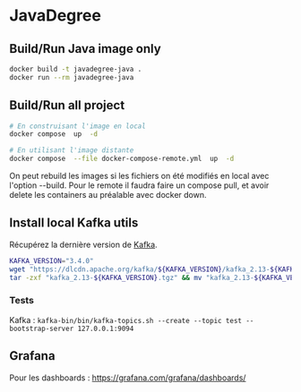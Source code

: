 # JavaDegree

## Build/Run Java image only
```bash
docker build -t javadegree-java .
docker run --rm javadegree-java
```

## Build/Run all project
```bash
# En construisant l'image en local
docker compose  up  -d

# En utilisant l'image distante
docker compose  --file docker-compose-remote.yml  up  -d
```
On peut rebuild les images si les fichiers on été modifiés en local avec l'option --build. Pour le remote il faudra faire un compose pull, et avoir delete les containers au préalable avec docker down.

## Install local Kafka utils
Récupérez la dernière version de [Kafka](https://dlcdn.apache.org/kafka/).

```bash
KAFKA_VERSION="3.4.0"
wget "https://dlcdn.apache.org/kafka/${KAFKA_VERSION}/kafka_2.13-${KAFKA_VERSION}.tgz"
tar -zxf "kafka_2.13-${KAFKA_VERSION}.tgz" && mv "kafka_2.13-${KAFKA_VERSION}" "kafka-bin" && rm -rf "kafka_2.13-${KAFKA_VERSION}.tgz"
```

### Tests
Kafka : `kafka-bin/bin/kafka-topics.sh --create --topic test --bootstrap-server 127.0.0.1:9094`

## Grafana
Pour les dashboards : https://grafana.com/grafana/dashboards/
